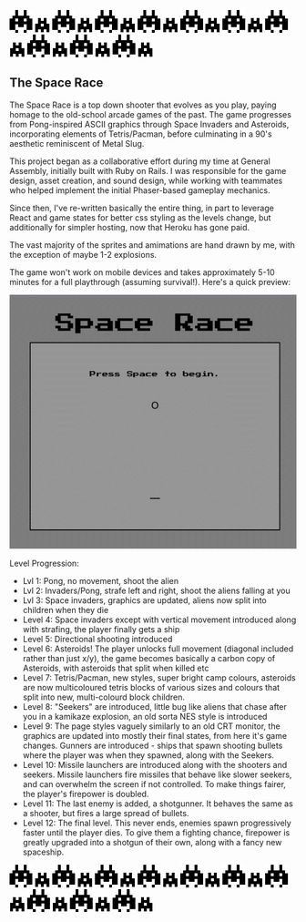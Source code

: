 ![Large Invader](./public/gameAssets/levels/Build/invaderLarge.gif)
![Small Invader](./public/gameAssets/levels/Build/invaderSmall.gif)
![Large Invader](./public/gameAssets/levels/Build/invaderLarge.gif)
![Small Invader](./public/gameAssets/levels/Build/invaderSmall.gif)
![Large Invader](./public/gameAssets/levels/Build/invaderLarge.gif)
![Small Invader](./public/gameAssets/levels/Build/invaderSmall.gif)
![Large Invader](./public/gameAssets/levels/Build/invaderLarge.gif)
![Small Invader](./public/gameAssets/levels/Build/invaderSmall.gif)
![Large Invader](./public/gameAssets/levels/Build/invaderLarge.gif)
![Small Invader](./public/gameAssets/levels/Build/invaderSmall.gif)
![Large Invader](./public/gameAssets/levels/Build/invaderLarge.gif)
![Small Invader](./public/gameAssets/levels/Build/invaderSmall.gif)
![Large Invader](./public/gameAssets/levels/Build/invaderLarge.gif)
![Small Invader](./public/gameAssets/levels/Build/invaderSmall.gif)
![Large Invader](./public/gameAssets/levels/Build/invaderLarge.gif)
![Small Invader](./public/gameAssets/levels/Build/invaderSmall.gif)
![Large Invader](./public/gameAssets/levels/Build/invaderLarge.gif)
![Small Invader](./public/gameAssets/levels/Build/invaderSmall.gif)
![Large Invader](./public/gameAssets/levels/Build/invaderLarge.gif)
![Small Invader](./public/gameAssets/levels/Build/invaderSmall.gif)
## The Space Race

The Space Race is a top down shooter that evolves as you play, paying homage to the old-school arcade games of the past. The game progresses from Pong-inspired ASCII graphics through Space Invaders and Asteroids, incorporating elements of Tetris/Pacman, before culminating in a 90's aesthetic reminiscent of Metal Slug.

This project began as a collaborative effort during my time at General Assembly, initially built with Ruby on Rails. I was responsible for the game design, asset creation, and sound design, while working with teammates who helped implement the initial Phaser-based gameplay mechanics. 

Since then, I've re-written basically the entire thing, in part to leverage React and game states for better css styling as the levels change, but additionally for simpler hosting, now that Heroku has gone paid.

The vast majority of the sprites and amimations are hand drawn by me, with the exception of maybe 1-2 explosions.


The game won't work on mobile devices and takes approximately 5-10 minutes for a full playthrough (assuming survival!). Here's a quick preview:

![Gameplay](./public/gameAssets/levels/Build/Srace.gif)

Level Progression:
- Lvl 1: Pong, no movement, shoot the alien
- Lvl 2: Invaders/Pong, strafe left and right, shoot the aliens falling at you
- Lvl 3: Space invaders, graphics are updated, aliens now split into children when they die
- Level 4: Space invaders except with vertical movement introduced along with strafing, the player finally gets a ship
- Level 5: Directional shooting introduced
- Level 6: Asteroids! The player unlocks full movement (diagonal included rather than just x/y), the game becomes basically a carbon copy of Asteroids, with asteroids that split when killed etc
- Level 7: Tetris/Pacman, new styles, super bright camp colours, asteroids are now multicoloured tetris blocks of various sizes and colours that split into new, multi-colourd block children.
- Level 8: "Seekers" are introduced, little bug like aliens that chase after you in a kamikaze explosion, an old sorta NES style is introduced
- Level 9: The page styles vaguely similarly to an old CRT monitor, the graphics are updated into mostly their final states, from here it's game changes. Gunners are introduced - ships that spawn shooting bullets where the player was when they spawned, along with the Seekers.
- Level 10: Missile launchers are introduced along with the shooters and seekers. Missile launchers fire missiles that behave like slower seekers, and can overwhelm the screen if not controlled. To make things fairer, the player's firepower is doubled.
- Level 11: The last enemy is added, a shotgunner. It behaves the same as a shooter, but fires a large spread of bullets.
- Level 12: The final level. This never ends, enemies spawn progressively faster until the player dies. To give them a fighting chance, firepower is greatly upgraded into a shotgun of their own, along with a fancy new spaceship.

![Large Invader](./public/gameAssets/levels/Build/invaderLarge.gif)
![Small Invader](./public/gameAssets/levels/Build/invaderSmall.gif)
![Large Invader](./public/gameAssets/levels/Build/invaderLarge.gif)
![Small Invader](./public/gameAssets/levels/Build/invaderSmall.gif)
![Large Invader](./public/gameAssets/levels/Build/invaderLarge.gif)
![Small Invader](./public/gameAssets/levels/Build/invaderSmall.gif)
![Large Invader](./public/gameAssets/levels/Build/invaderLarge.gif)
![Small Invader](./public/gameAssets/levels/Build/invaderSmall.gif)
![Large Invader](./public/gameAssets/levels/Build/invaderLarge.gif)
![Small Invader](./public/gameAssets/levels/Build/invaderSmall.gif)
![Large Invader](./public/gameAssets/levels/Build/invaderLarge.gif)
![Small Invader](./public/gameAssets/levels/Build/invaderSmall.gif)
![Large Invader](./public/gameAssets/levels/Build/invaderLarge.gif)
![Small Invader](./public/gameAssets/levels/Build/invaderSmall.gif)
![Large Invader](./public/gameAssets/levels/Build/invaderLarge.gif)
![Small Invader](./public/gameAssets/levels/Build/invaderSmall.gif)
![Large Invader](./public/gameAssets/levels/Build/invaderLarge.gif)
![Small Invader](./public/gameAssets/levels/Build/invaderSmall.gif)
![Large Invader](./public/gameAssets/levels/Build/invaderLarge.gif)
![Small Invader](./public/gameAssets/levels/Build/invaderSmall.gif)
